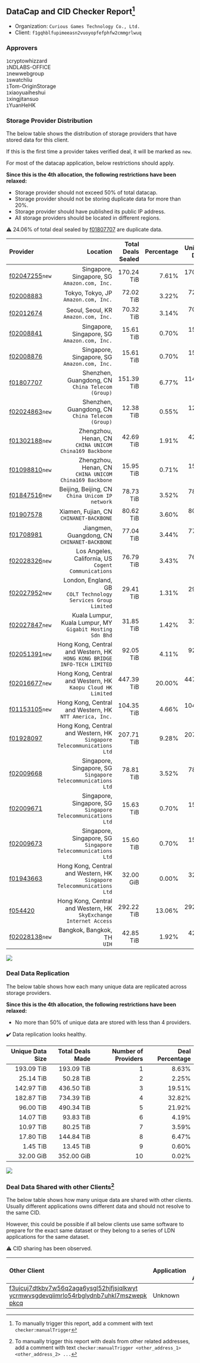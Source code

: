 ## DataCap and CID Checker Report[^1]
 - Organization: `Curious Games Technology Co., Ltd.`
 - Client: `f1gqhblfupimeeasn2vuoyopfefphfw2cmmgrlwuq`
### Approvers
`1`cryptowhizzard<br/>`1`NDLABS-OFFICE<br/>`1`newwebgroup<br/>`1`swatchliu<br/>`1`Tom-OriginStorage<br/>`1`xiaoyuaiheshui<br/>`1`xingjitansuo<br/>`1`YuanHeHK

### Storage Provider Distribution
The below table shows the distribution of storage providers that have stored data for this client.

If this is the first time a provider takes verified deal, it will be marked as `new`.

For most of the datacap application, below restrictions should apply.

**Since this is the 4th allocation, the following restrictions have been relaxed:**
 - Storage provider should not exceed 50% of total datacap.
 - Storage provider should not be storing duplicate data for more than 20%.
 - Storage provider should have published its public IP address.
 - All storage providers should be located in different regions.

⚠️ 24.06% of total deal sealed by [f01807707](https://filfox.info/en/address/f01807707) are duplicate data.

| Provider                                                    |                                                                    Location | Total Deals Sealed | Percentage | Unique Data | Duplicate Deals |
| :---------------------------------------------------------- | --------------------------------------------------------------------------: | -----------------: | ---------: | ----------: | --------------: |
| [f02047255](https://filfox.info/en/address/f02047255)`new`  |                             Singapore, Singapore, SG<br/>`Amazon.com, Inc.` |         170.24 TiB |      7.61% |  170.24 TiB |           0.00% |
| [f02008883](https://filfox.info/en/address/f02008883)       |                                     Tokyo, Tokyo, JP<br/>`Amazon.com, Inc.` |          72.02 TiB |      3.22% |   72.02 TiB |           0.00% |
| [f02012674](https://filfox.info/en/address/f02012674)       |                                     Seoul, Seoul, KR<br/>`Amazon.com, Inc.` |          70.32 TiB |      3.14% |   70.32 TiB |           0.00% |
| [f02008841](https://filfox.info/en/address/f02008841)       |                             Singapore, Singapore, SG<br/>`Amazon.com, Inc.` |          15.61 TiB |      0.70% |   15.61 TiB |           0.00% |
| [f02008876](https://filfox.info/en/address/f02008876)       |                             Singapore, Singapore, SG<br/>`Amazon.com, Inc.` |          15.61 TiB |      0.70% |   15.61 TiB |           0.00% |
| [f01807707](https://filfox.info/en/address/f01807707)       |                         Shenzhen, Guangdong, CN<br/>`China Telecom (Group)` |         151.39 TiB |      6.77% |  114.98 TiB |          24.06% |
| [f02024863](https://filfox.info/en/address/f02024863)`new`  |                         Shenzhen, Guangdong, CN<br/>`China Telecom (Group)` |          12.38 TiB |      0.55% |   12.38 TiB |           0.00% |
| [f01302188](https://filfox.info/en/address/f01302188)`new`  |                   Zhengzhou, Henan, CN<br/>`CHINA UNICOM China169 Backbone` |          42.69 TiB |      1.91% |   42.69 TiB |           0.00% |
| [f01098810](https://filfox.info/en/address/f01098810)`new`  |                   Zhengzhou, Henan, CN<br/>`CHINA UNICOM China169 Backbone` |          15.95 TiB |      0.71% |   15.89 TiB |           0.39% |
| [f01847516](https://filfox.info/en/address/f01847516)`new`  |                          Beijing, Beijing, CN<br/>`China Unicom IP network` |          78.73 TiB |      3.52% |   78.73 TiB |           0.00% |
| [f01907578](https://filfox.info/en/address/f01907578)       |                                  Xiamen, Fujian, CN<br/>`CHINANET-BACKBONE` |          80.62 TiB |      3.60% |   80.62 TiB |           0.00% |
| [f01708981](https://filfox.info/en/address/f01708981)       |                             Jiangmen, Guangdong, CN<br/>`CHINANET-BACKBONE` |          77.04 TiB |      3.44% |   77.04 TiB |           0.00% |
| [f02028326](https://filfox.info/en/address/f02028326)`new`  |                     Los Angeles, California, US<br/>`Cogent Communications` |          76.79 TiB |      3.43% |   76.79 TiB |           0.00% |
| [f02027952](https://filfox.info/en/address/f02027952)`new`  |            London, England, GB<br/>`COLT Technology Services Group Limited` |          29.41 TiB |      1.31% |   29.41 TiB |           0.00% |
| [f02027847](https://filfox.info/en/address/f02027847)`new`  |                Kuala Lumpur, Kuala Lumpur, MY<br/>`Gigabit Hosting Sdn Bhd` |          31.85 TiB |      1.42% |   31.85 TiB |           0.00% |
| [f02051391](https://filfox.info/en/address/f02051391)`new`  | Hong Kong, Central and Western, HK<br/>`HONG KONG BRIDGE INFO-TECH LIMITED` |          92.05 TiB |      4.11% |   92.05 TiB |           0.00% |
| [f02016677](https://filfox.info/en/address/f02016677)`new`  |             Hong Kong, Central and Western, HK<br/>`Kaopu Cloud HK Limited` |         447.39 TiB |     20.00% |  447.39 TiB |           0.00% |
| [f01153105](https://filfox.info/en/address/f01153105)`new`  |                  Hong Kong, Central and Western, HK<br/>`NTT America, Inc.` |         104.35 TiB |      4.66% |  104.35 TiB |           0.00% |
| [f01928097](https://filfox.info/en/address/f01928097)       |   Hong Kong, Central and Western, HK<br/>`Singapore Telecommunications Ltd` |         207.71 TiB |      9.28% |  207.71 TiB |           0.00% |
| [f02009668](https://filfox.info/en/address/f02009668)       |             Singapore, Singapore, SG<br/>`Singapore Telecommunications Ltd` |          78.81 TiB |      3.52% |   78.81 TiB |           0.00% |
| [f02009671](https://filfox.info/en/address/f02009671)       |             Singapore, Singapore, SG<br/>`Singapore Telecommunications Ltd` |          15.63 TiB |      0.70% |   15.63 TiB |           0.00% |
| [f02009673](https://filfox.info/en/address/f02009673)       |             Singapore, Singapore, SG<br/>`Singapore Telecommunications Ltd` |          15.60 TiB |      0.70% |   15.60 TiB |           0.00% |
| [f01943663](https://filfox.info/en/address/f01943663)       |   Hong Kong, Central and Western, HK<br/>`Singapore Telecommunications Ltd` |          32.00 GiB |      0.00% |   32.00 GiB |           0.00% |
| [f054420](https://filfox.info/en/address/f054420)           |        Hong Kong, Central and Western, HK<br/>`SkyExchange Internet Access` |         292.22 TiB |     13.06% |  292.22 TiB |           0.00% |
| [f02028138](https://filfox.info/en/address/f02028138)`new`  |                                              Bangkok, Bangkok, TH<br/>`UIH` |          42.85 TiB |      1.92% |   42.85 TiB |           0.00% |

<img src="https://raw.githubusercontent.com/data-preservation-programs/filplus-checker-assets/main/filecoin-project/filecoin-plus-large-datasets/issues/1088/1678775574936.png"/>

### Deal Data Replication
The below table shows how each many unique data are replicated across storage providers.


**Since this is the 4th allocation, the following restrictions have been relaxed:**
- No more than 50% of unique data are stored with less than 4 providers.

✔️ Data replication looks healthy.

| Unique Data Size | Total Deals Made | Number of Providers | Deal Percentage |
| ---------------: | ---------------: | ------------------: | --------------: |
|       193.09 TiB |       193.09 TiB |                   1 |           8.63% |
|        25.14 TiB |        50.28 TiB |                   2 |           2.25% |
|       142.97 TiB |       436.50 TiB |                   3 |          19.51% |
|       182.87 TiB |       734.39 TiB |                   4 |          32.82% |
|        96.00 TiB |       490.34 TiB |                   5 |          21.92% |
|        14.07 TiB |        93.83 TiB |                   6 |           4.19% |
|        10.97 TiB |        80.25 TiB |                   7 |           3.59% |
|        17.80 TiB |       144.84 TiB |                   8 |           6.47% |
|         1.45 TiB |        13.45 TiB |                   9 |           0.60% |
|        32.00 GiB |       352.00 GiB |                  10 |           0.02% |

<img src="https://raw.githubusercontent.com/data-preservation-programs/filplus-checker-assets/main/filecoin-project/filecoin-plus-large-datasets/issues/1088/1678775575719.png"/>

### Deal Data Shared with other Clients[^3]
The below table shows how many unique data are shared with other clients.
Usually different applications owns different data and should not resolve to the same CID.

However, this could be possible if all below clients use same software to prepare for the exact same dataset or they belong to a series of LDN applications for the same dataset.

⚠️ CID sharing has been observed.

| Other Client                                                                                                                                                                                                              | Application | Total Deals Affected | Unique CIDs | Approvers |
| :------------------------------------------------------------------------------------------------------------------------------------------------------------------------------------------------------------------------ | :---------- | -------------------: | ----------: | :-------- |
| [f3ujcuj7dtkbv7w56q2aga6ysgl52hjfjsjqlkwyt<br/>ycrmwvsgdevqiimrlo54rbglydnb7uhkl7mszwepk<br/>pkcq](https://filfox.info/en/address/f3ujcuj7dtkbv7w56q2aga6ysgl52hjfjsjqlkwytycrmwvsgdevqiimrlo54rbglydnb7uhkl7mszwepkpkcq) | Unknown     |            32.00 GiB |           1 | Unknown   |

[^1]: To manually trigger this report, add a comment with text `checker:manualTrigger`

[^2]: Deals from those addresses are combined into this report as they are specified with `checker:manualTrigger`

[^3]: To manually trigger this report with deals from other related addresses, add a comment with text `checker:manualTrigger <other_address_1> <other_address_2> ...`
